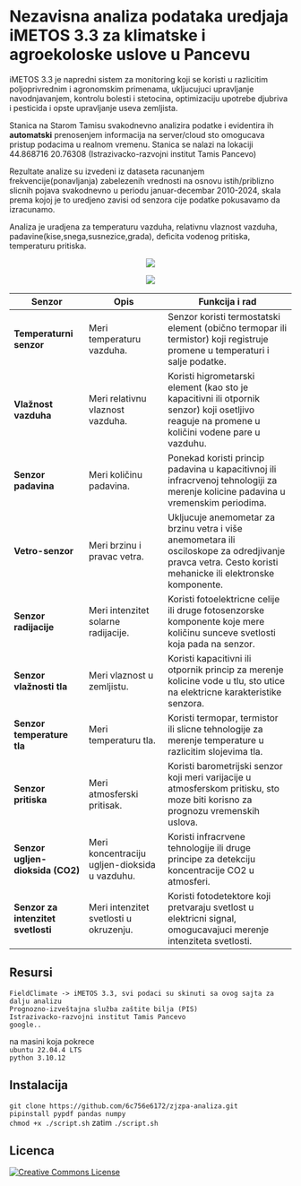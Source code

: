 # Nezavisna analiza podataka uredjaja iMETOS 3.3 za klimatske i agroekoloske uslove u Pancevu

iMETOS 3.3 je napredni sistem za monitoring koji se koristi u razlicitim poljoprivrednim i agronomskim primenama, ukljucujuci upravljanje navodnjavanjem, kontrolu bolesti i stetocina,
optimizaciju upotrebe djubriva i pesticida i opste upravljanje useva zemljista.<br>

Stanica na Starom Tamisu svakodnevno analizira podatke i evidentira ih **automatski** prenosenjem informacija na server/cloud sto omogucava pristup podacima u realnom vremenu. Stanica se nalazi na lokaciji 44.868716 20.76308 (Istrazivacko-razvojni institut Tamis Pancevo)<br>

Rezultate analize su izvedeni iz dataseta racunanjem frekvencije(ponavljanja) zabelezenih vrednosti na osnovu istih/priblizno slicnih pojava svakodnevno u periodu januar-decembar 2010-2024, skala prema kojoj je to uredjeno zavisi od senzora cije podatke pokusavamo da izracunamo.<br>

Analiza je uradjena za temperaturu vazduha, relativnu vlaznost vazduha, padavine(kise,snega,susnezice,grada), deficita vodenog pritiska, temperaturu pritiska.<br>
 
<p align="center">
  <img src="https://github.com/stefantonic/iMETOS3.3-pancevo/blob/main/air_temp/test_comparison.png?raw=true" />
</p>

<p align="center">
  <img src="https://github.com/stefantonic/iMETOS3.3-pancevo/blob/main/relative_humidity/test_comparison_humidity.png" />
</p>

| **Senzor**                | **Opis**                                                                                   | **Funkcija i rad**                                                                                     |
|---------------------------|--------------------------------------------------------------------------------------------|-------------------------------------------------------------------------------------------------------|
| **Temperaturni senzor**  | Meri temperaturu vazduha.                                                                 | Senzor koristi termostatski element (obično termopar ili termistor) koji registruje promene u temperaturi i salje podatke.                          |
| **Vlažnost vazduha**      | Meri relativnu vlaznost vazduha.                                                           | Koristi higrometarski element (kao sto je kapacitivni ili otpornik senzor) koji osetljivo reaguje na promene u količini vodene pare u vazduhu.                |
| **Senzor padavina**       | Meri količinu padavina.                                                                     | Ponekad koristi princip padavina u kapacitivnoj ili infracrvenoj tehnologiji za merenje kolicine padavina u vremenskim periodima.                        |
| **Vetro-senzor**          | Meri brzinu i pravac vetra.                                                                 | Ukljucuje anemometar za brzinu vetra i više anemometara ili osciloskope za odredjivanje pravca vetra. Cesto koristi mehanicke ili elektronske komponente. |
| **Senzor radijacije**    | Meri intenzitet solarne radijacije.                                                        | Koristi fotoelektricne celije ili druge fotosenzorske komponente koje mere količinu sunceve svetlosti koja pada na senzor.                      |
| **Senzor vlažnosti tla** | Meri vlaznost u zemljistu.                                                                  | Koristi kapacitivni ili otpornik princip za merenje kolicine vode u tlu, sto utice na elektricne karakteristike senzora.                               |
| **Senzor temperature tla** | Meri temperaturu tla.                                                                      | Koristi termopar, termistor ili slicne tehnologije za merenje temperature u razlicitim slojevima tla.                                                     |
| **Senzor pritiska**      | Meri atmosferski pritisak.                                                                  | Koristi barometrijski senzor koji meri varijacije u atmosferskom pritisku, sto moze biti korisno za prognozu vremenskih uslova.                              |
| **Senzor ugljen-dioksida (CO2)** | Meri koncentraciju ugljen-dioksida u vazduhu.                                             | Koristi infracrvene tehnologije ili druge principe za detekciju koncentracije CO2 u atmosferi.                                                            |
| **Senzor za intenzitet svetlosti** | Meri intenzitet svetlosti u okruzenju.                                                      | Koristi fotodetektore koji pretvaraju svetlost u elektricni signal, omogucavajuci merenje intenziteta svetlosti.                                             |

## Resursi
`FieldClimate -> iMETOS 3.3, svi podaci su skinuti sa ovog sajta za dalju analizu`<br>
`Prognozno-izveštajna služba zaštite bilja (PIS)`<br>
`Istrazivacko-razvojni institut Tamis Pancevo`<br>
`google..`<br>

na masini koja pokrece<br>
`ubuntu 22.04.4 LTS`<br>
`python 3.10.12`<br>

## Instalacija
`git clone https://github.com/6c756e6172/zjzpa-analiza.git`<br>
`pipinstall pypdf pandas numpy`<br>
`chmod +x ./script.sh` zatim `./script.sh`<br> 

## Licenca
[![Creative Commons License](https://i.creativecommons.org/l/by-nc-nd/4.0/88x31.png)](http://creativecommons.org/licenses/by-nc-nd/4.0/)

